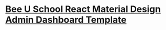 <h1><a href="https://ui-lib.com/downloads/matx-react-dashboard/">Bee U School React Material Design Admin Dashboard Template</a></h1>